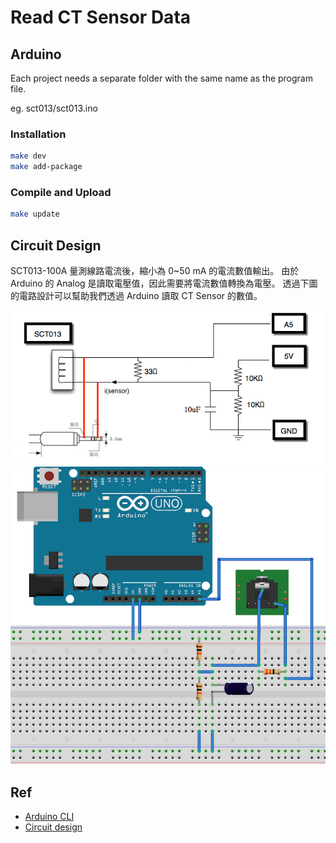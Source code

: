 # Read CT Sensor Data

## Arduino

Each project needs a separate folder with the same name as the program file.

eg. sct013/sct013.ino


### Installation
```sh
make dev
make add-package
```

### Compile and Upload
```sh
make update
```

## Circuit Design

SCT013-100A 量測線路電流後，縮小為 0~50 mA 的電流數值輸出。
由於 Arduino 的 Analog 是讀取電壓值，因此需要將電流數值轉換為電壓。
透過下圖的電路設計可以幫助我們透過 Arduino 讀取 CT Sensor 的數值。

![circuit](../fig/I2V_circuit.jpg)
![diagram](../fig/I2V_diagram.png)
## Ref
+ [Arduino CLI](https://github.com/arduino/arduino-cli)
+ [Circuit design](https://cms.35g.tw/coding/arduino-using-sct013-measure-current/)
